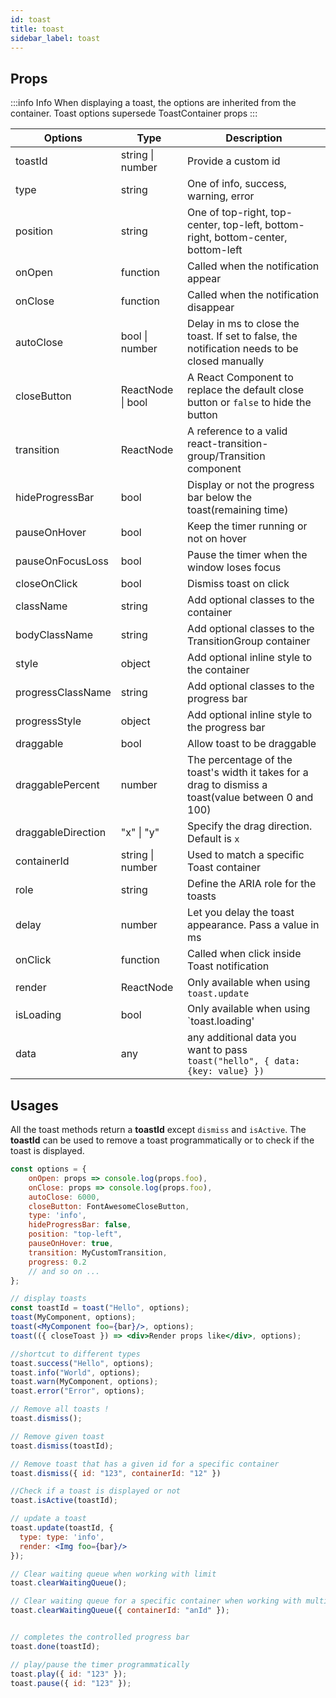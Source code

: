 ```yaml
---
id: toast
title: toast
sidebar_label: toast
---
```


## Props

:::info Info
  When displaying a toast, the options are inherited from the container. Toast options supersede ToastContainer props
:::

| Options            | Type              | Description                                                                                         |
|--------------------|-------------------|-----------------------------------------------------------------------------------------------------|
| toastId            | string \| number  | Provide a custom id                                                                                 |
| type               | string            | One of info, success, warning, error                                                                |
| position           | string            | One of top-right, top-center, top-left, bottom-right, bottom-center, bottom-left                    |
| onOpen             | function          | Called when the notification appear                                                                 |
| onClose            | function          | Called when the notification disappear                                                              |
| autoClose          | bool \| number    | Delay in ms to close the toast. If set to false, the notification needs to be closed manually       |
| closeButton        | ReactNode \| bool | A React Component to replace the default close button or `false` to hide the button                 |
| transition         | ReactNode         | A reference to a valid react-transition-group/Transition component                                  |
| hideProgressBar    | bool              | Display or not the progress bar below the toast(remaining time)                                     |
| pauseOnHover       | bool              | Keep the timer running or not on hover                                                              |
| pauseOnFocusLoss   | bool              | Pause the timer when the window loses focus                                                         |
| closeOnClick       | bool              | Dismiss toast on click                                                                              |
| className          | string            | Add optional classes to the container                                                               |
| bodyClassName      | string            | Add optional classes to the TransitionGroup container                                               |
| style              | object            | Add optional inline style to the container                                                          |
| progressClassName  | string            | Add optional classes to the progress bar                                                            |
| progressStyle      | object            | Add optional inline style to the progress bar                                                       |
| draggable          | bool              | Allow toast to be draggable                                                                         |
| draggablePercent   | number            | The percentage of the toast's width it takes for a drag to dismiss a toast(value between 0 and 100) |
| draggableDirection | "x" \| "y"        | Specify the drag direction. Default is `x`                                                          |
| containerId        | string \| number  | Used to match a specific Toast container                                                            |
| role               | string            | Define the ARIA role for the toasts                                                                 |
| delay              | number            | Let you delay the toast appearance. Pass a value in ms                                              |
| onClick            | function          | Called when click inside Toast notification                                                         |
| render             | ReactNode         | Only available when using `toast.update`                                                            |
| isLoading          | bool              | Only available when using `toast.loading'                                                           |
| data               | any               | any additional data you want to pass `toast("hello", { data: {key: value} })`                       |


## Usages

All the toast methods return a **toastId** except `dismiss` and `isActive`.
The **toastId** can be used to remove a toast programmatically or to check if the toast is displayed.

```jsx
const options = {
    onOpen: props => console.log(props.foo),
    onClose: props => console.log(props.foo),
    autoClose: 6000,
    closeButton: FontAwesomeCloseButton,
    type: 'info',
    hideProgressBar: false,
    position: "top-left",
    pauseOnHover: true,
    transition: MyCustomTransition,
    progress: 0.2
    // and so on ...
};

// display toasts
const toastId = toast("Hello", options);
toast(MyComponent, options); 
toast(<MyComponent foo={bar}/>, options); 
toast(({ closeToast }) => <div>Render props like</div>, options);

//shortcut to different types
toast.success("Hello", options); 
toast.info("World", options); 
toast.warn(MyComponent, options); 
toast.error("Error", options);

// Remove all toasts !
toast.dismiss();

// Remove given toast
toast.dismiss(toastId); 

// Remove toast that has a given id for a specific container
toast.dismiss({ id: "123", containerId: "12" })

//Check if a toast is displayed or not
toast.isActive(toastId); 

// update a toast
toast.update(toastId, {
  type: type: 'info',
  render: <Img foo={bar}/>
});

// Clear waiting queue when working with limit
toast.clearWaitingQueue();

// Clear waiting queue for a specific container when working with multiple container
toast.clearWaitingQueue({ containerId: "anId" });


// completes the controlled progress bar
toast.done(toastId);

// play/pause the timer programmatically
toast.play({ id: "123" });
toast.pause({ id: "123" });
```

